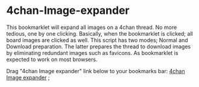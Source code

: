 # 4chan-Image-expander
This bookmarklet will expand all images on a 4chan thread. No more tedious, one by one clicking. Basically, when the bookmarklet is clicked; all board images are clicked as well. This script has two modes; Normal and Download preparation. The latter prepares the thread to download images by eliminating redundant images such as favicons. As bookmarklet is expected to work on most browsers.  

 Drag "4chan Image expander" link below to your bookmarks bar:
<a href="javascript:(function(){var url=window.location.href;if(url.indexOf('boards.4chan.org')<0&&url.indexOf('/thread/')<0){alert('You are not in a 4chan thread')}else{prueba=document.getElementsByClassName('fileThumb');var r=confirm('Are you going to download images in this session?\n OK will remove unnecesary images to improve bulk download');if(r==true){for(let index=0;index<prueba.length;index+=1){var x=true;for(let vuelta=0;vuelta<prueba[index].children.length;vuelta+=1){if(prueba[index].children[vuelta].className=='expanded-thumb'){x=false}else{}}if(x==true){prueba[index].children[0].href='javascript:void(0);';prueba[index].children[0].src='javascript:void(0);';prueba[index].children[0].click();var elem=prueba[index].children[0];prueba[index].removeChild(elem)}}for(let vuelta=0;vuelta<2;vuelta+=1){var imagenes=document.getElementsByTagName('img');for(let index=0;index<imagenes.length;index+=1){if(imagenes[index].src.indexOf('favicon')>-1||imagenes[index].src.indexOf('fade.png')>-1||imagenes[index].src.indexOf('/title/')>-1||imagenes[index].src.indexOf('/contest_banners/')>-1||imagenes[index].src.indexOf('/buttons/')>-1){imagenes[index].remove()}if(imagenes[index].parentNode.title!=''){imagenes[index].remove()}else{}}}var links=document.getElementsByTagName('link');for(let index=0;index<imagenes.length;index+=1){if(links[index].src.indexOf('favicon')>-1||links[index].src.indexOf('fade.png')>-1||links[index].src.indexOf('/title/')>-1||links[index].src.indexOf('/contest_banners/')>-1||links[index].src.indexOf('/buttons/')>-1){links[index].remove()}}}else{for(let index=0;index<prueba.length;index+=1){var ref=prueba[index].children[0].href;var src=prueba[index].children[0].src;prueba[index].children[0].href='javascript:void(0);';prueba[index].children[0].src='javascript:void(0);';var x=true;for(let vuelta=0;vuelta<prueba[index].children.length;vuelta+=1){if(prueba[index].children[vuelta].className=='expanded-thumb'){x=false}else{}}if(x==true){prueba[index].children[0].click()}prueba[index].children[0].href=ref;prueba[index].children[0].src=src}}}})();">4chan Image expander</a> ;
